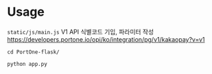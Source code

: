 # Usage

`static/js/main.js` V1 API 식별코드 기입, 파라미터 작성 
https://developers.portone.io/opi/ko/integration/pg/v1/kakaopay?v=v1

```
cd PortOne-flask/
```
```
python app.py
```
